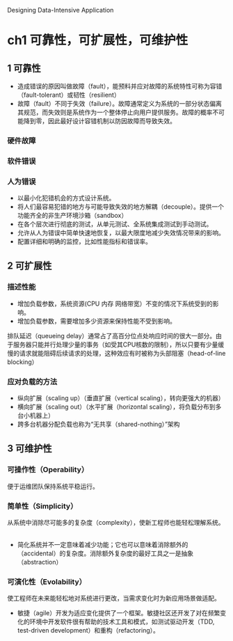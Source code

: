 Designing Data-Intensive Application

# ch1 可靠性，可扩展性，可维护性

## 1 可靠性

- 造成错误的原因叫做故障（fault），能预料并应对故障的系统特性可称为容错（fault-tolerant）或韧性（resilient）
- 故障（fault）不同于失效（failure）。故障通常定义为系统的一部分状态偏离其规范，而失效则是系统作为一个整体停止向用户提供服务。故障的概率不可能降到零，因此最好设计容错机制以防因故障而导致失效。

### 硬件故障

### 软件错误

### 人为错误

- 以最小化犯错机会的方式设计系统。
- 将人们最容易犯错的地方与可能导致失效的地方解耦（decouple）。提供一个功能齐全的非生产环境沙箱（sandbox）
- 在各个层次进行彻底的测试，从单元测试、全系统集成测试到手动测试。
- 允许从人为错误中简单快速地恢复，以最大限度地减少失效情况带来的影响。 
- 配置详细和明确的监控，比如性能指标和错误率。

## 2 可扩展性

### 描述性能

- 增加负载参数，系统资源(CPU 内存 网络带宽）不变的情况下系统受到的影响。
- 增加负载参数，需要增加多少资源来保持性能不受到影响。

排队延迟（queueing delay）通常占了高百分位点处响应时间的很大一部分。由于服务器只能并行处理少量的事务（如受其CPU核数的限制），所以只要有少量缓慢的请求就能阻碍后续请求的处理，这种效应有时被称为头部阻塞（head-of-line blocking）

### 应对负载的方法

- 纵向扩展（scaling up）（垂直扩展（vertical scaling），转向更强大的机器）
- 横向扩展（scaling out）（水平扩展（horizontal scaling），将负载分布到多台小机器上）
- 跨多台机器分配负载也称为“无共享（shared-nothing）”架构

## 3 可维护性

### 可操作性（Operability）

便于运维团队保持系统平稳运行。

### 简单性（Simplicity）

​从系统中消除尽可能多的复杂度（complexity），使新工程师也能轻松理解系统。<br>
​
- ​简化系统并不一定意味着减少功能；它也可以意味着消除额外的（accidental）的复杂度。消除额外复杂度的最好工具之一是抽象（abstraction）

### 可演化性（Evolability）

​使工程师在未来能轻松地对系统进行更改，当需求变化时为新应用场景做适配。

- 敏捷（agile）开发为适应变化提供了一个框架。敏捷社区还开发了对在频繁变化的环境中开发软件很有帮助的技术工具和模式，如测试驱动开发（TDD, test-driven development）和重构（refactoring）。




